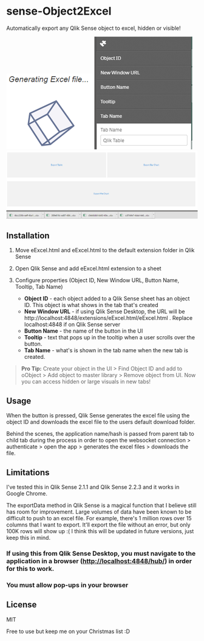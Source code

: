 # sense-Object2Excel
Automatically export any Qlik Sense object to excel, hidden or visible!

![Screenshot](https://raw.githubusercontent.com/balexbyrd/img/master/eObjectExcel.PNG)
![Screenshot](https://raw.githubusercontent.com/balexbyrd/img/master/oObject_definitions.PNG)
![Screenshot](https://raw.githubusercontent.com/balexbyrd/img/master/eObjectExcel_buttons.PNG)

## Installation

1. Move eExcel.html and eExcel.html to the default extension folder in Qlik Sense
2. Open Qlik Sense and add eExcel.html extension to a sheet
3. Configure properties (Object ID, New Window URL, Button Name, Tooltip, Tab Name)

	* **Object ID** - each object added to a Qlik Sense sheet has an object ID. This object is what shows in the tab that's created
	* **New Window URL** - if using Qlik Sense Desktop, the URL will be http://localhost:4848/extensions/eExcel.html/eExcel.html . Replace localhost:4848 if on Qlik Sense server
	* **Button Name** - the name of the button in the UI
	* **Tooltip** - text that pops up in the tooltip when a user scrolls over the button.
	* **Tab Name** - what's is shown in the tab name when the new tab is created.

> **Pro Tip:** Create your object in the UI > Find Object ID and add to oObject > Add object to master library > Remove object from UI. Now you can access hidden or large visuals in new tabs! 
	
## Usage

When the button is pressed, Qlik Sense generates the excel file using the object ID and downloads the excel file to the users default download folder.

Behind the scenes, the application name/hash is passed from parent tab to child tab during the process in order to open the websocket connection > authenticate > open the app > generates the excel files > downloads the file.

## Limitations

I've tested this in Qlik Sense 2.1.1 and Qlik Sense 2.2.3 and it works in Google Chrome. 

The exportData method in Qlik Sense is a magical function that I believe still has room for improvement. Large volumes of data have been known to be difficult to push to an excel file. For example, there's 1 million rows over 15 columns that I want to export. It'll export the file without an error, but only 100K rows will show up :( I think this will be updated in future versions, just keep this in mind.

### If using this from Qlik Sense Desktop, you must navigate to the application in a browser (<http://localhost:4848/hub/>) in order for this to work.

### You must allow pop-ups in your browser

## License

MIT

Free to use but keep me on your Christmas list :D
